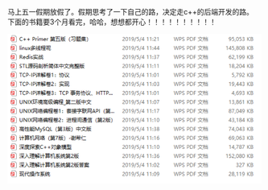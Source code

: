 马上五一假期放假了。假期思考了一下自己的路，决定走c++的后端开发的路。
下面的书籍要3个月看完，哈哈，想想都开心！！！！！！！！！！


![image](https://github.com/herowuxinyaoyao/-/blob/master/xin.png)
